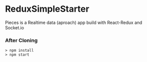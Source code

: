 # ReduxSimpleStarter

Pieces is a Realtime data (aproach) app build with React-Redux and Socket.io

### After Cloning

```
> npm install
> npm start
```
